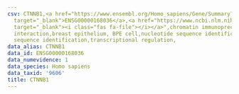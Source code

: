 ```yaml
---
csv: CTNNB1,<a href="https://www.ensembl.org/Homo_sapiens/Gene/Summary?db=core;g=ENSG00000168036"
  target="_blank">ENSG00000168036</a>,<a href="https://www.ncbi.nlm.nih.gov/pubmed/22863008"
  target="_blank"><i class="fas fa-file"></i></a>",chromatin immunoprecipitation assay,direct
  interaction,breast epithelium, BPE cell,nucleotide sequence identification,nucleotide
  sequence identification,transcriptional regulation,
data_alias: CTNNB1
data_id: ENSG00000168036
data_numevidence: 1
data_species: Homo sapiens
data_taxid: '9606'
title: CTNNB1
---
```

